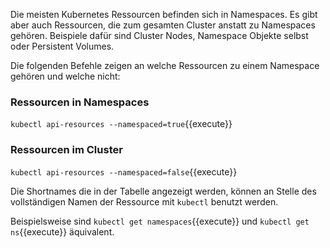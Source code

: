 Die meisten Kubernetes Ressourcen befinden sich in Namespaces. Es gibt aber auch Ressourcen, die zum gesamten Cluster anstatt zu Namespaces gehören.
Beispiele dafür sind Cluster Nodes, Namespace Objekte selbst oder Persistent Volumes.

Die folgenden Befehle zeigen an welche Ressourcen zu einem Namespace gehören und welche nicht:

### Ressourcen in Namespaces
`kubectl api-resources --namespaced=true`{{execute}}

### Ressourcen im Cluster
`kubectl api-resources --namespaced=false`{{execute}}

Die Shortnames die in der Tabelle angezeigt werden, können an Stelle des vollständigen Namen der Ressource mit `kubectl` benutzt werden.

Beispielsweise sind `kubectl get namespaces`{{execute}} und `kubectl get ns`{{execute}} äquivalent.
